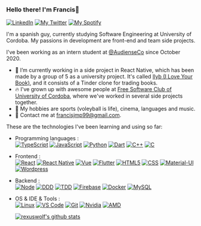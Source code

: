 ### Hello there! I'm Francis👋

[![LinkedIn](https://img.shields.io/badge/LinkedIn-0077B5?style=for-the-badge&logo=linkedin&logoColor=white)](https://www.linkedin.com/in/francisjmp/)
[![My Twitter](https://img.shields.io/badge/Twitter-1DA1F2?style=for-the-badge&logo=twitter&logoColor=white)](https://twitter.com/rexuswolf)
[![My Spotify](https://img.shields.io/badge/Spotify-1ED760?&style=for-the-badge&logo=spotify&logoColor=white)](https://open.spotify.com/user/rexusyt?si=9oFYaEowQkSJLn_8kScsJw)

I'm a spanish guy, currently studying Software Engineering at University of Cordoba. My passions in development are front-end and team side projects.

I've been working as an intern student at [@AudienseCo](https://github.com/AudienseCo) since October 2020.

- 🚀 I’m currently working in a side project in React Native, which has been made by a group of 5 as a university project. It's called [Ilyb (I Love Your Book)](https://github.com/ILoveYourBook/Ilyb), and it consists of a Tinder clone for trading books.
- 🔥 I've grown up with awesome people at [Free Software Club of University of Cordoba](https://github.com/aulasoftwarelibre), where we've worked in several side projects together.
- 🏐 My hobbies are sports (voleyball is life), cinema, languages and music.
- 🌟 Contact me at [francisjmp99@gmail.com](mailto:francisjmp99@gmail.com).

These are the technologies I've been learning and using so far:

- Programming languages : <br />
  [![TypeScript](https://img.shields.io/badge/TypeScript-007ACC?style=for-the-badge&logo=typescript&logoColor=white)](https://github.com/ILoveYourBook/Ilyb)
  [![JavaScript](https://img.shields.io/badge/JavaScript-323330?style=for-the-badge&logo=javascript&logoColor=F7DF1E)](https://github.com/ILoveYourBook/Ilyb)
  [![Python](https://img.shields.io/badge/Python-3776AB?style=for-the-badge&logo=python&logoColor=white)](https://github.com/RexusWolf/Shazamusic-Bot)
  [![Dart](https://img.shields.io/badge/Dart-0175C2?style=for-the-badge&logo=dart&logoColor=white)](https://github.com/orgs/aulasoftwarelibre/teams/cazdata)
  [![C++](https://img.shields.io/badge/C%2B%2B-00599C?style=for-the-badge&logo=c%2B%2B&logoColor=white)](https://github.com/RexusWolf/UCO-Practices)
  [![C](https://img.shields.io/badge/C-00599C?style=for-the-badge&logo=c&logoColor=white)](https://github.com/RexusWolf/UCO-Practices)
- Frontend : <br />
  [![React](https://img.shields.io/badge/React-20232A?style=for-the-badge&logo=react&logoColor=61DAFB)](https://github.com/RexusWolf/molina-sport)
  [![React Native](https://img.shields.io/badge/React_Native-20232A?style=for-the-badge&logo=react&logoColor=61DAFB)](https://github.com/ILoveYourBook/Ilyb)
  [![Vue](https://img.shields.io/badge/Vue.js-35495E?style=for-the-badge&logo=vue.js&logoColor=4FC08D)](https://github.com/Need2Watch/N2W_Front)
  [![Flutter](https://img.shields.io/badge/Flutter-02569B?style=for-the-badge&logo=flutter&logoColor=white)](https://github.com/orgs/aulasoftwarelibre/teams/cazdata)
  [![HTML5](https://img.shields.io/badge/HTML5-E34F26?style=for-the-badge&logo=html5&logoColor=white)](https://github.com/Need2Watch/N2W_Front)
  [![CSS](https://img.shields.io/badge/CSS-239120?&style=for-the-badge&logo=css3&logoColor=white)](https://github.com/Need2Watch/N2W_Front)
  [![Material-UI](https://img.shields.io/badge/Material--UI-0081CB?style=for-the-badge&logo=material-ui&logoColor=white)](https://github.com/RexusWolf/molina-sport)
  [![Wordpress](https://img.shields.io/badge/Wordpress-0175C2?style=for-the-badge&logo=wordpress&logoColor=white)](http://nanachocolate.com/)
- Backend : <br />
  [![Node](https://img.shields.io/badge/Node.js-43853D?style=for-the-badge&logo=node.js&logoColor=white)]()
  [![DDD](https://img.shields.io/badge/DDD-35495E?style=for-the-badge&logoColor=4FC08D)]()
  [![TDD](https://img.shields.io/badge/TDD-76B900?style=for-the-badge&logoColor=white)]()
  [![Firebase](https://img.shields.io/badge/Firebase-0081CB?style=for-the-badge&logo=firebase)](https://github.com/Need2Watch/N2W_Front)
  [![Docker](https://img.shields.io/badge/Docker-02569B?style=for-the-badge&logo=docker&logoColor=white)]()
  [![MySQL](https://img.shields.io/badge/MySQL-00000F?style=for-the-badge&logo=mysql&logoColor=white)]()
- OS & IDE & Tools : <br />
  [![Linux](https://img.shields.io/badge/Ubuntu-E95420?style=for-the-badge&logo=ubuntu&logoColor=white)]()
  [![VS Code](https://img.shields.io/badge/VSCode-003791?style=for-the-badge&logo=visual-studio-code&logoColor=white)]()
  [![Git](https://img.shields.io/badge/Git-E34F26?style=for-the-badge&logo=git&logoColor=white)]()
  [![Nvidia](https://img.shields.io/badge/NVIDIA-RTX3060Ti-76B900?style=for-the-badge&logo=nvidia&logoColor=white)]()
  [![AMD](https://img.shields.io/badge/AMD-Ryzen_5_2600-ED1C24?style=for-the-badge&logo=amd&logoColor=white)]() <br />

  [![rexuswolf's github stats](https://github-readme-stats.vercel.app/api?username=rexuswolf&theme=radical)](https://github.com/rexuswolf/github-readme-stats)
